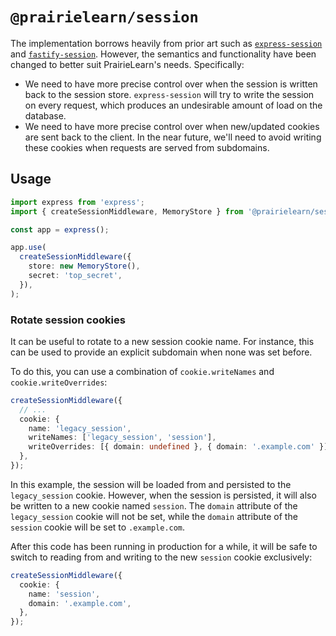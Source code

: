 # `@prairielearn/session`

The implementation borrows heavily from prior art such as [`express-session`](https://github.com/expressjs/session) and [`fastify-session`](https://github.com/fastify/session). However, the semantics and functionality have been changed to better suit PrairieLearn's needs. Specifically:

- We need to have more precise control over when the session is written back to the session store. `express-session` will try to write the session on every request, which produces an undesirable amount of load on the database.
- We need to have more precise control over when new/updated cookies are sent back to the client. In the near future, we'll need to avoid writing these cookies when requests are served from subdomains.

## Usage

```ts
import express from 'express';
import { createSessionMiddleware, MemoryStore } from '@prairielearn/session';

const app = express();

app.use(
  createSessionMiddleware({
    store: new MemoryStore(),
    secret: 'top_secret',
  }),
);
```

### Rotate session cookies

It can be useful to rotate to a new session cookie name. For instance, this can be used to provide an explicit subdomain when none was set before.

To do this, you can use a combination of `cookie.writeNames` and `cookie.writeOverrides`:

```ts
createSessionMiddleware({
  // ...
  cookie: {
    name: 'legacy_session',
    writeNames: ['legacy_session', 'session'],
    writeOverrides: [{ domain: undefined }, { domain: '.example.com' }],
  },
});
```

In this example, the session will be loaded from and persisted to the `legacy_session` cookie. However, when the session is persisted, it will also be written to a new cookie named `session`. The `domain` attribute of the `legacy_session` cookie will not be set, while the `domain` attribute of the `session` cookie will be set to `.example.com`.

After this code has been running in production for a while, it will be safe to switch to reading from and writing to the new `session` cookie exclusively:

```ts
createSessionMiddleware({
  cookie: {
    name: 'session',
    domain: '.example.com',
  },
});
```

